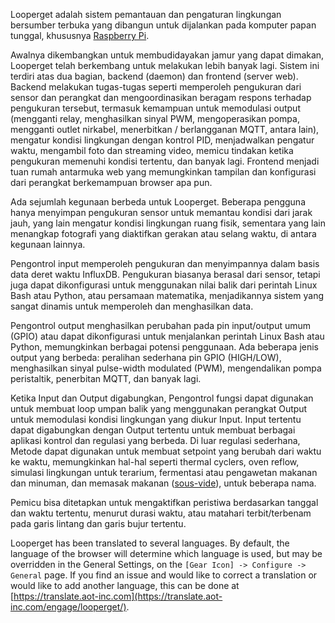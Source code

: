 Looperget adalah sistem pemantauan dan pengaturan lingkungan bersumber terbuka yang dibangun untuk dijalankan pada komputer papan tunggal, khususnya [Raspberry Pi](https://en.wikipedia.org/wiki/Raspberry_Pi).

Awalnya dikembangkan untuk membudidayakan jamur yang dapat dimakan, Looperget telah berkembang untuk melakukan lebih banyak lagi. Sistem ini terdiri atas dua bagian, backend (daemon) dan frontend (server web). Backend melakukan tugas-tugas seperti memperoleh pengukuran dari sensor dan perangkat dan mengoordinasikan beragam respons terhadap pengukuran tersebut, termasuk kemampuan untuk memodulasi output (mengganti relay, menghasilkan sinyal PWM, mengoperasikan pompa, mengganti outlet nirkabel, menerbitkan / berlangganan MQTT, antara lain), mengatur kondisi lingkungan dengan kontrol PID, menjadwalkan pengatur waktu, mengambil foto dan streaming video, memicu tindakan ketika pengukuran memenuhi kondisi tertentu, dan banyak lagi. Frontend menjadi tuan rumah antarmuka web yang memungkinkan tampilan dan konfigurasi dari perangkat berkemampuan browser apa pun.

Ada sejumlah kegunaan berbeda untuk Looperget. Beberapa pengguna hanya menyimpan pengukuran sensor untuk memantau kondisi dari jarak jauh, yang lain mengatur kondisi lingkungan ruang fisik, sementara yang lain menangkap fotografi yang diaktifkan gerakan atau selang waktu, di antara kegunaan lainnya.

Pengontrol input memperoleh pengukuran dan menyimpannya dalam basis data deret waktu InfluxDB. Pengukuran biasanya berasal dari sensor, tetapi juga dapat dikonfigurasi untuk menggunakan nilai balik dari perintah Linux Bash atau Python, atau persamaan matematika, menjadikannya sistem yang sangat dinamis untuk memperoleh dan menghasilkan data.

Pengontrol output menghasilkan perubahan pada pin input/output umum (GPIO) atau dapat dikonfigurasi untuk menjalankan perintah Linux Bash atau Python, memungkinkan berbagai potensi penggunaan. Ada beberapa jenis output yang berbeda: peralihan sederhana pin GPIO (HIGH/LOW), menghasilkan sinyal pulse-width modulated (PWM), mengendalikan pompa peristaltik, penerbitan MQTT, dan banyak lagi.

Ketika Input dan Output digabungkan, Pengontrol fungsi dapat digunakan untuk membuat loop umpan balik yang menggunakan perangkat Output untuk memodulasi kondisi lingkungan yang diukur Input. Input tertentu dapat digabungkan dengan Output tertentu untuk membuat berbagai aplikasi kontrol dan regulasi yang berbeda. Di luar regulasi sederhana, Metode dapat digunakan untuk membuat setpoint yang berubah dari waktu ke waktu, memungkinkan hal-hal seperti thermal cyclers, oven reflow, simulasi lingkungan untuk terarium, fermentasi atau pengawetan makanan dan minuman, dan memasak makanan ([sous-vide](https://en.wikipedia.org/wiki/Sous-vide)), untuk beberapa nama.

Pemicu bisa ditetapkan untuk mengaktifkan peristiwa berdasarkan tanggal dan waktu tertentu, menurut durasi waktu, atau matahari terbit/terbenam pada garis lintang dan garis bujur tertentu.

Looperget has been translated to several languages. By default, the language of the browser will determine which language is used, but may be overridden in the General Settings, on the `[Gear Icon] -> Configure -> General` page. If you find an issue and would like to correct a translation or would like to add another language, this can be done at [https://translate.aot-inc.com](https://translate.aot-inc.com/engage/looperget/).
